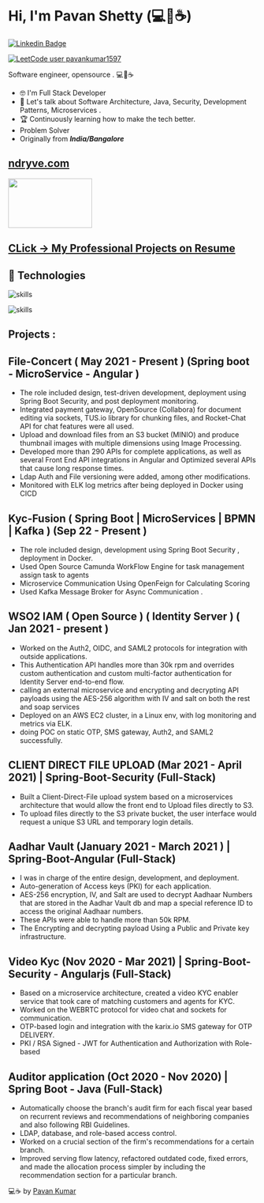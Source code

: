 # Hi, I'm Pavan Shetty (💻🦦☕)
[![Linkedin Badge](https://img.shields.io/badge/-pavankumar1597-0072b1?style=flat&logo=Linkedin&logoColor=white&link=https://www.linkedin.com/in/pavankumar1597/)](https://www.linkedin.com/in/pavankumar1597/)  


[![LeetCode user pavankumar1597](https://img.shields.io/badge/dynamic/json?style=for-the-badge&labelColor=black&color=%23ffa116&label=Solved&query=solved&url=https%3A%2F%2Fleetcode-badge.vercel.app%2Fapi%2Fusers%2Fpavankumar1597&logo=leetcode&logoColor=yellow)](https://leetcode.com/pavankumar1597/)


Software engineer, opensource . 💻💖☕
- 🤓 I'm Full Stack Developer 
- 💬 Let's talk about Software Architecture, Java, Security, Development Patterns, Microservices  .
- 🏆 Continuously learning how to make the tech better.
- Problem Solver
- Originally from ***India/Bangalore*** 

## [ndryve.com](https://concert.exzatech.net/)  
<img src="[[https://www.ndryve.net/](https://www.ndryve.net/assets/img/logo.png)](https://www.ndryve.net/assets/img/logo.png)" width="170" height="100">

## [CLick -> My Professional Projects on Resume](https://github.com/pavankumar1597/pavankumar1597/blob/master/Projects.md)


## 🔧 Technologies
![skills](https://skillicons.dev/icons?i=java,js,ts,python,go,angular,html,css&theme=dark)

![skills](https://skillicons.dev/icons?i=postgres,mongodb,mysql,docker,nginx,vscode,idea,linux,gitlab,aws,autocad&theme=dark)

## Projects : 

## File-Concert ( May 2021 - Present ) (Spring boot - MicroService - Angular )

- The role included design, test-driven development, deployment using Spring Boot Security, and post deployment monitoring.
- Integrated payment gateway, OpenSource (Collabora) for document editing via sockets, TUS.io library for chunking files, and Rocket-Chat API for chat features were all used.
- Upload and download files from an S3 bucket (MINIO) and produce thumbnail images with multiple dimensions using Image Processing. 
- Developed more than 290 APIs for complete applications, as well as several Front End API integrations in Angular  and Optimized several APIs that cause long response times.
- Ldap Auth and File versioning were added, among other modifications.
- Monitored with ELK log metrics after being deployed in Docker using CICD

## Kyc-Fusion ( Spring Boot | MicroServices | BPMN | Kafka ) (Sep 22 - Present )

- The role included design, development using Spring Boot Security , deployment in Docker.
- Used Open Source Camunda WorkFlow Engine for task management  assign task to agents
- Microservice Communication Using OpenFeign for Calculating Scoring 
- Used Kafka Message Broker for Async Communication . 

## WSO2 IAM ( Open Source ) ( Identity Server )  ( Jan 2021 - present )

- Worked on the Auth2, OIDC, and SAML2 protocols for integration with outside applications.
- This Authentication API handles more than 30k rpm and overrides custom authentication and custom multi-factor authentication for Identity Server end-to-end flow.
- calling an external microservice and encrypting and decrypting API payloads using the AES-256 algorithm with IV and salt on both the rest and soap services
- Deployed on an AWS EC2 cluster, in a Linux env, with log monitoring and metrics via ELK.
- doing POC on static OTP, SMS gateway, Auth2, and SAML2 successfully.

## CLIENT DIRECT FILE UPLOAD (Mar 2021 - April 2021) | Spring-Boot-Security (Full-Stack)

- Built a Client-Direct-File upload system based on a microservices architecture that would allow the front end to Upload files directly to S3.
- To upload files directly to the S3 private bucket, the user interface would request a unique S3 URL and temporary login details. 

## Aadhar Vault (January 2021 - March 2021 ) | Spring-Boot-Angular (Full-Stack)

- I was in charge of the entire design, development, and deployment.
- Auto-generation of  Access keys (PKI) for each application.
- AES-256 encryption, IV, and Salt are used to decrypt Aadhaar Numbers that are stored in the Aadhar Vault db and map a special reference ID to access the original Aadhaar numbers.
- These APIs were able to handle more than 50k RPM. 
- The Encrypting and decrypting payload Using a Public and Private key infrastructure. 

## Video Kyc (Nov 2020 - Mar 2021)  | Spring-Boot-Security - Angularjs  (Full-Stack)

- Based on a microservice architecture, created a video KYC enabler service that took care of matching customers and agents for KYC.
- Worked on the WEBRTC protocol for video chat and sockets for communication.
- OTP-based login and integration with the karix.io SMS gateway for OTP DELIVERY.
- PKI / RSA Signed - JWT for Authentication and Authorization with Role-based


## Auditor application (Oct 2020 - Nov 2020) | Spring Boot - Java   (Full-Stack)

- Automatically choose the branch's audit firm for each fiscal year based on recurrent reviews and recommendations of neighboring companies and also following RBI Guidelines.
- LDAP, database, and role-based access control.
- Worked on a crucial section of the firm's recommendations for a certain branch.  
- Improved serving flow latency, refactored outdated code, fixed errors, and made the allocation process simpler by including the recommendation section for a particular branch.



💻☕ by [Pavan Kumar](https://www.linkedin.com/in/pavankumar1597/)



